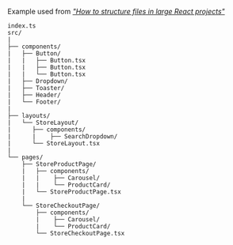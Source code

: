 Example used from [*"How to structure files in large React projects"*](https://www.youtube.com/watch?v=1uQ9j8ynQlM&t=46s)

```
index.ts
src/
|
├── components/
|   ├── Button/
|   |   ├── Button.tsx
|   |   ├── Button.tsx
|   |   └── Button.tsx
|   ├── Dropdown/
|   ├── Toaster/
|   ├── Header/
|   └── Footer/
|
├── layouts/
|   └── StoreLayout/
|      ├── components/
|      |    ├── SearchDropdown/
|      └── StoreLayout.tsx
|   
└── pages/
    ├── StoreProductPage/
    |   ├── components/
    |   |    ├── Carousel/
    |   |    └── ProductCard/
    |   └── StoreProductPage.tsx
    |
    └── StoreCheckoutPage/
        ├── components/
        |    ├── Carousel/
        |    └── ProductCard/
        └── StoreCheckoutPage.tsx
```
